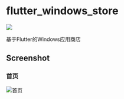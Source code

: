 # flutter_windows_store
<a title="Made with Fluent Design" href="https://github.com/bdlukaa/fluent_ui">
  <img
    src="https://img.shields.io/badge/fluent-design-blue?style=flat-square&color=gray&labelColor=0078D7"
  >
</a>

基于Flutter的Windows应用商店

## Screenshot

### 首页
![首页](https://github.com/ohdu/flutter_windows_store/blob/main/screenshot/home_screenshot.jpg)